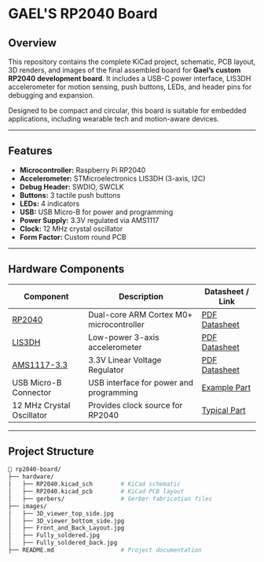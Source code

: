 # GAEL'S RP2040 Board



## Overview

This repository contains the complete KiCad project, schematic, PCB layout, 3D renders, and images of the final assembled board for **Gael’s custom RP2040 development board**. It includes a USB-C power interface, LIS3DH accelerometer for motion sensing, push buttons, LEDs, and header pins for debugging and expansion. 

Designed to be compact and circular, this board is suitable for embedded applications, including wearable tech and motion-aware devices.

---

## Features

- **Microcontroller:** Raspberry Pi RP2040
- **Accelerometer:** STMicroelectronics LIS3DH (3-axis, I2C)
- **Debug Header:** SWDIO, SWCLK
- **Buttons:** 3 tactile push buttons
- **LEDs:** 4 indicators
- **USB:** USB Micro-B for power and programming
- **Power Supply:** 3.3V regulated via AMS1117
- **Clock:** 12 MHz crystal oscillator
- **Form Factor:** Custom round PCB

---

## Hardware Components

| Component       | Description                                                       | Datasheet / Link |
|----------------|-------------------------------------------------------------------|------------------|
| [RP2040](https://www.raspberrypi.com/documentation/microcontrollers/rp2040.html) | Dual-core ARM Cortex M0+ microcontroller | [PDF Datasheet](https://datasheets.raspberrypi.com/rp2040/rp2040-datasheet.pdf) |
| [LIS3DH](https://www.st.com/en/mems-and-sensors/lis3dh.html)                     | Low-power 3-axis accelerometer             | [PDF Datasheet](https://www.st.com/resource/en/datasheet/lis3dh.pdf) |
| [AMS1117-3.3](https://www.advanced-monolithic.com/pdf/ds1117.pdf)                | 3.3V Linear Voltage Regulator              | [PDF Datasheet](https://www.advanced-monolithic.com/pdf/ds1117.pdf) |
| USB Micro-B Connector | USB interface for power and programming           | [Example Part](https://www.sparkfun.com/products/9966) |
| 12 MHz Crystal Oscillator | Provides clock source for RP2040                    | [Typical Part](https://www.digikey.com/en/products/detail/ecs-inc/ECS-120-12-33A-EN/3083686) |

---

## Project Structure

```bash
📁 rp2040-board/
├── hardware/
│   ├── RP2040.kicad_sch        # KiCad schematic
│   ├── RP2040.kicad_pcb        # KiCad PCB layout
│   ├── gerbers/                # Gerber fabrication files
├── images/
│   ├── 3D_viewer_top_side.jpg
│   ├── 3D_viewer_bottom_side.jpg
│   ├── Front_and_Back_Layout.jpg
│   ├── Fully_soldered.jpg
│   ├── Fully_soldered_back.jpg
├── README.md                   # Project documentation
